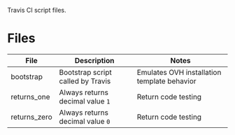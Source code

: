 Travis CI script files.

# Files

|File|Description|Notes|
|---|---|---|
|bootstrap|Bootstrap script called by Travis|Emulates OVH installation template behavior|
|returns_one|Always returns decimal value ``1``|Return code testing|
|returns_zero|Always returns decimal value ``0``|Return code testing|

